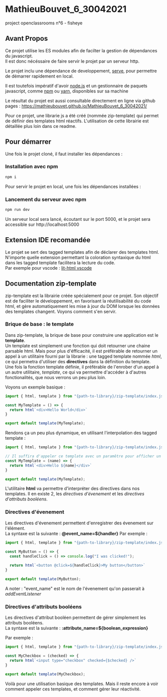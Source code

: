 # MathieuBouvet_6_30042021
project openclassrooms n°6 - fisheye

## Avant Propos

Ce projet utilise les ES modules afin de facilter la gestion de dépendances du javascript.  
Il est donc nécéssaire de faire servir le projet par un serveur http.

Le projet inclu une dépendance de developpement, [serve](https://www.npmjs.com/package/serve), pour permettre de démarrer rapidement en local.  

Il est toutefois impératif d'avoir [node.js](https://nodejs.org/en/) et un gestionnaire de paquets javascript, 
comme [npm](https://www.npmjs.com) ou [yarn](https://yarnpkg.com), disponibles sur sa machine

Le résultat du projet est aussi consultable directement en ligne via github pages : https://mathieubouvet.github.io/MathieuBouvet_6_30042021/

Pour ce projet, une librarie js a été créé (nommée zip-template) qui permet de définir des templates html réactifs. L'utilisation de cette librairie est détaillée plus loin dans ce readme.

## Pour démarrer

Une fois le projet cloné, il faut installer les dépendances :

### Installation avec npm
```sh
npm i
```

Pour servir le projet en local, une fois les dépendances installées :

### Lancement du serveur avec npm
```sh
npm run dev
```
Un serveur local sera lancé, écoutant sur le port 5000, et le projet sera accessible sur http://localhost:5000

## Extension IDE recomandée

Le projet se sert des tagged templates afin de déclarer des templates html.
N'importe quelle extension permettant la coloration syntaxique du html dans les tagged template facilitera la lecture du code.  
Par exemple pour vscode : [lit-html vscode](https://marketplace.visualstudio.com/items?itemName=bierner.lit-html)

## Documentation zip-template

zip-template est la librairie créée spécialement pour ce projet. Son objectif est de faciliter le développement, en favorisant la réutilisabilité du code html, et gère automatiquement les mise à jour du DOM lorsque les données des templates changent. Voyons comment s'en servir.

### Brique de base : le template

Dans zip-template, la brique de base pour construire une application est le **template**.  
Un template est simplement une fonction qui doit retourner une chaine parsable html. Mais pour plus d'éfficacité, il est préférable de retourner un appel à un utilitaire fourni par la librarie : une tagged template nommée *html*, ce qui permetra d'utiliser des **directives** dans la définition du template.  
Une fois la fonction template définie, il préférable de l'enrober d'un appel à un autre utilitaire, *template*, ce qui va permettre d'accéder à d'autres fonctionalités, que nous verrons un peu plus loin.

Voyons un exemple basique :

```js
import { html, template } from "{path-to-library}/zip-template/index.js";

const MyTemplate = () => {
  return html`<div>Hello World</div>`
}

export default template(MyTemplate);

```

  
Rendons ça un peu plus dynamique, en utilisant l'interpolation des tagged template : 

```js
import { html, template } from "{path-to-library}/zip-template/index.js";

// Il suffira d'appeler ce template avec un paramêtre pour afficher un message dynamique
const MyTemplate = (name) => { 
  return html`<div>Hello ${name}</div>`
}

export default template(MyTemplate);

```

L'utilitaire **html** va permettre d'interpréter des directives dans nos templates. Il en existe 2, les *directives d'évenement* et les *directives d'attributs booléens*.

### Directives d'évenement

Les directives d'évenement permettent d'enregistrer des évenement sur l'élément.  
La syntaxe est la suivante : **@event_name=${handler}** 
Par exemple :
```js
import { html, template } from "{path-to-library}/zip-template/index.js";

const MyButton = () => { 
  const handleClick = () => console.log("I was clicked!");
  
  return html`<button @click=${handleClick}>My button</button>`
}

export default template(MyButton);
```

A noter : "event_name" est le nom de l'évenement qu'on passerait à *addEventListener*

### Directives d'attributs booléens

Les directives d'attribut booléen permettent de gérer simplement les attributs booléens.  
La syntaxe est la suivante : **:attribute_name=${boolean_expression}**

Par exemple : 
```js
import { html, template } from "{path-to-library}/zip-template/index.js";

const MyCheckbox = (checked) => { 
  return html`<input type="checkbox" checked={$checked} />`
}

export default template(MyCheckbox);
```

Voilà pour une utilisation basique des templates. Mais il reste encore à voir comment appeler ces templates, et comment gérer leur réactivité.
